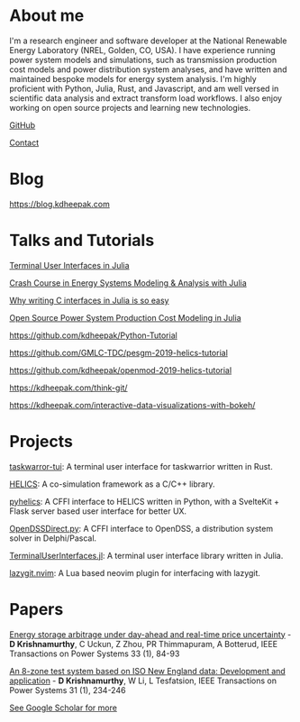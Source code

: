 # About me

I'm a research engineer and software developer at the National Renewable Energy Laboratory (NREL, Golden, CO, USA).
I have experience running power system models and simulations, such as transmission production cost models and power distribution system analyses, and have written and maintained bespoke models for energy system analysis.
I'm highly proficient with Python, Julia, Rust, and Javascript, and am well versed in scientific data analysis and extract transform load workflows. I also enjoy working on open source projects and learning new technologies.

[GitHub](https://github.com/kdheepak)

[Contact](mailto:me@kdheepak.com)

# Blog

<https://blog.kdheepak.com>

# Talks and Tutorials

[Terminal User Interfaces in Julia](https://www.youtube.com/watch?v=-TASx67pphw)

[Crash Course in Energy Systems Modeling & Analysis with Julia](https://www.youtube.com/watch?v=kQNOG4tGJdg)

[Why writing C interfaces in Julia is so easy](https://www.youtube.com/watch?v=ez-KVi0leOw)

[Open Source Power System Production Cost Modeling in Julia](https://www.youtube.com/watch?v=1TipY6g9IzE)

<https://github.com/kdheepak/Python-Tutorial>

<https://github.com/GMLC-TDC/pesgm-2019-helics-tutorial>

<https://github.com/kdheepak/openmod-2019-helics-tutorial>

<https://kdheepak.com/think-git/>

<https://kdheepak.com/interactive-data-visualizations-with-bokeh/>

# Projects

[taskwarror-tui](https://github.com/kdheepak/taskwarrior-tui): A terminal user interface for taskwarrior written in Rust.

[HELICS](https://github.com/GMLC-TDC/HELICS): A co-simulation framework as a C/C++ library.

[pyhelics](https://github.com/GMLC-TDC/pyhelics): A CFFI interface to HELICS written in Python, with a SvelteKit + Flask server based user interface for better UX.

[OpenDSSDirect.py](https://github.com/dss-extensions/OpenDSSDirect.py): A CFFI interface to OpenDSS, a distribution system solver in
Delphi/Pascal.

[TerminalUserInterfaces.jl](https://github.com/kdheepak/TerminalUserInterfaces.jl): A terminal user interface library written in Julia.

[lazygit.nvim](https://github.com/kdheepak/lazygit.nvim): A Lua based neovim plugin for interfacing with lazygit.

# Papers

[Energy storage arbitrage under day-ahead and real-time price uncertainty](https://ieeexplore.ieee.org/abstract/document/7892020) - **D Krishnamurthy**, C Uckun, Z Zhou, PR Thimmapuram, A Botterud, IEEE Transactions on Power Systems 33 (1), 84-93

[An 8-zone test system based on ISO New England data: Development and application](https://ieeexplore.ieee.org/abstract/document/7039273) - **D Krishnamurthy**, W Li, L Tesfatsion, IEEE Transactions on Power Systems 31 (1), 234-246

[See Google Scholar for more](https://scholar.google.com/citations?user=nIXeaL0AAAAJ&hl=en)
